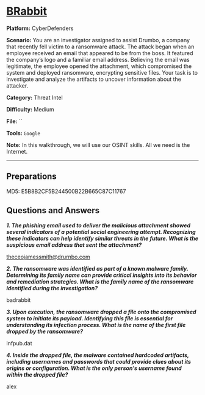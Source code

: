 # <a href="https://cyberdefenders.org/blueteam-ctf-challenges/brabbit/">BRabbit</a>

**Platform:** CyberDefenders

**Scenario:** You are an investigator assigned to assist Drumbo, a company that recently fell victim to a ransomware attack. The attack began when an employee received an email that appeared to be from the boss. It featured the company’s logo and a familiar email address. Believing the email was legitimate, the employee opened the attachment, which compromised the system and deployed ransomware, encrypting sensitive files. Your task is to investigate and analyze the artifacts to uncover information about the attacker.

**Category:** Threat Intel

**Difficulty:** Medium

**File:** ``

**Tools:** `Google` 

**Note:** In this walkthrough, we will use our OSINT skills. All we need is the Internet.

---

## **Preparations**

MD5: E5B8B2CF5B244500B22B665C87C11767

## **Questions and Answers**

***1. The phishing email used to deliver the malicious attachment showed several indicators of a potential social engineering attempt. Recognizing these indicators can help identify similar threats in the future.
What is the suspicious email address that sent the attachment?***

theceojamessmith@drurnbo.com

***2. The ransomware was identified as part of a known malware family. Determining its family name can provide critical insights into its behavior and remediation strategies.
What is the family name of the ransomware identified during the investigation?***

badrabbit

***3. Upon execution, the ransomware dropped a file onto the compromised system to initiate its payload. Identifying this file is essential for understanding its infection process.
What is the name of the first file dropped by the ransomware?***

infpub.dat

***4. Inside the dropped file, the malware contained hardcoded artifacts, including usernames and passwords that could provide clues about its origins or configuration.
What is the only person's username found within the dropped file?***

alex
